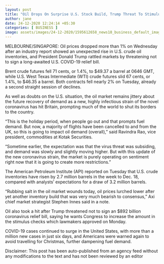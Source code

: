 ```yaml
---
layout: post
title: "Oil Drops On Surprise U.S. Stock Build, Trump Threat To Stimulus Bill"
author: jane 
date: 24-12-2020 12:24:14 +05:30 
categories: [ BUSINESS ] 
image: assets/images/24-12-2020/1595612658_news18_business_default_image.jpg
---
```

MELBOURNE/SINGAPORE: Oil prices dropped more than 1% on Wednesday after an industry report showed an unexpected rise in U.S. crude oil inventories, and President Donald Trump rattled markets by threatening not to sign a long-awaited U.S. COVID-19 relief bill.

Brent crude futures fell 71 cents, or 1.4%, to $49.37 a barrel at 0646 GMT, while U.S. West Texas Intermediate (WTI) crude futures slid 67 cents, or 1.4%, to $46.35 a barrel. Both contracts fell nearly 2% on Tuesday, already a second straight session of declines.

As well as doubts on the U.S. situation, the oil market remains jittery about the future recovery of demand as a new, highly infectious strain of the novel coronavirus has hit Britain, prompting much of the world to shut its borders to the country.

“This is the holiday period, when people go out and that prompts fuel demand. But now, a majority of flights have been cancelled to and from the UK, so this is going to impact oil demand (overall),” said Ravindra Rao, vice president, commodities at Kotak Securities.

“Sometime earlier, the expectation was that the virus threat was subsiding, and demand was slowly and slightly moving higher. But with this update of the new coronavirus strain, the market is purely operating on sentiment right now that it is going to create more restrictions.”

The American Petroleum Institute (API) reported on Tuesday that U.S. crude inventories have risen by 2.7 million barrels in the week to Dec. 18, compared with analysts’ expectations for a draw of 3.2 million barrels.

“Rubbing salt in the oil market wounds today, oil prices lurched lower after yet another inventory build that was very much bearish to consensus,” Axi chief market strategist Stephen Innes said in a note.

Oil also took a hit after Trump threatened not to sign an $892 billion coronavirus relief bill, saying he wants Congress to increase the amount in the stimulus checks which lawmakers approved on Monday.

COVID-19 cases continued to surge in the United States, with more than a million new cases in just six days, and Americans were warned again to avoid travelling for Christmas, further dampening fuel demand.

Disclaimer: This post has been auto-published from an agency feed without any modifications to the text and has not been reviewed by an editor